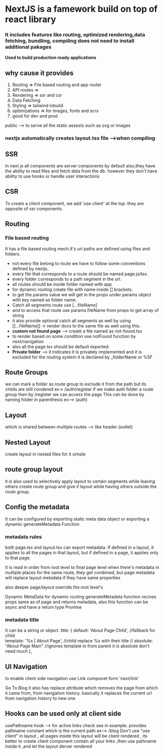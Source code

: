 # **NextJS is a famework build on top of react library**
### It includes features like routing, optimized rendering,data fetching, bundling, compiling does not need to install additional pakages 

**Used to build production ready applications**

## **why cause it provides** 
1. Routing => File based routing and app router 
2. API routes => 
3. Rendering => ssr and csr
4. Data Fetching 
5. Styling => tailwind inbuild
6. optimizations => for images, fonts and scrs
7. good for dev and prod 

public --> to serve all the static assests such as svg or images
### nextjs automatically creates layout.tsx file -->when compiling

## SSR
In next js all components are server components by default also,they have the ability to read files and fetch data from the db. however they don't have ability to use hooks or handle user interactions

## CSR
To create a client component, we add 'use client' at the top.
they are opposite of ssr components.

## Routing
### File based routing
It has a file based routing mech.It's url paths are defined using files and folders.

- not every file belong to route we have to follow some conventions defined by nextjs.
- every file that corresponds to a route should be named page.js/tsx.
- every folder corresponds to a path segment in the url.
- all routes should be inside folder named with app
- for dynamic routing create file with name inside [] brackets.
- to get the params value we will get in the props under params object with key named as folder name.
- Catch all segments route use [...fileName]
- and to access that route use params.fileName from props to get array of string
- it also provide optional catch all segments as well by using [[...fileName]] -> render docs to the same file as well using this.
- **custom not found page** --> create a file named as not-found.tsx 
- to render based on some condition use notFound function by next/navigation
- also all the page.tsx should be default exported. 
- **Private folder** --> it indicates it is privately implemented and it is excluded for the routing system it is declared by _folderName or %5F

## **Route Groups**
we can mark a folder as route group to exclude it from the path but its childs are still condered
ex-> /auth/register if we make auth folder a route group then by /register we can access the page
This can be done by naming folder in parenthesis ex--> (auth)

## Layout 
which is shared between multiple routes --> like header (outlet)

## Nested Layout 
create layout in nested files for it simple

## route group layout
it is also used to selectively apply layout to certain segments while leaving others
create route group and give it layout while having others outside the route group.

## Config the metadata 
It can be configured by exporting static meta data object
or exporting a dynamic generateMetadata Function

### metadata rules
both page.tsx and layout.tsx can export metadata. If defined in a layout, it applies to all the pages in that layout, but if defined in a page, it applies only to that page.

It is read in order from root level to final page level
when there's metadata in multiple places for the same route, they get combined, but page metadata will
replace layout metadata if they have same properties

also deeper page/layout overrids the root level's

Dynamic MetaData for dynamic routing
generateMetadata function recives props same as of page and returns metadata, also this function can be async and have a return type Promise<Metadata>

### metadata title
It can be a string or object.
title: {
    default: 'About Page Child', //fallback for child  
    template: '%s | About Page', //child replace %s with their title
    // absolute: "About Page Main" //ignores template in from parent it is absolute don't need much
  },

## UI Navigation
to enable client side navigation use Link componet form 'next/link'
<Link href = '/blog' replace>Go To Blog</Link>
it also has replace attribute which removes the page from which it came from, 
from navigation history. basically it replaces the current url from navigation history to new one

## Hooks can be used only at client side
usePathname hook --> for active links check see in example.
provides pathname constant which is the current path ex--> /blog
Don't use "use client" in layout , all pages inside this layout will be client rendered , its better to create client component contain all your links ,then use pathname inside it ,and let the layout derver rendered

